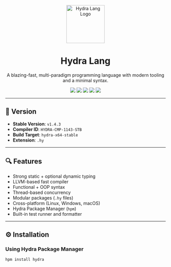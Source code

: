 <p align="center">
  <img src="https://hydra-lang.org/logo.svg" alt="Hydra Lang Logo" width="120"/>
</p>

<h1 align="center">Hydra Lang</h1>

<p align="center">
  A blazing-fast, multi-paradigm programming language with modern tooling and a minimal syntax.
</p>

<p align="center">
  <a href="https://hydra-lang.org/download"><img src="https://img.shields.io/badge/Download-v1.4.3-blue.svg?style=for-the-badge"/></a>
  <a href="https://hydra-lang.org/docs"><img src="https://img.shields.io/badge/Documentation-Online-brightgreen?style=for-the-badge"/></a>
  <a href="https://hydra-lang.org/playground"><img src="https://img.shields.io/badge/Try-Playground-orange?style=for-the-badge"/></a>
  <a href="https://github.com/hydra-lang/hydra-lang"><img src="https://img.shields.io/github/stars/hydra-lang/hydra-lang?style=for-the-badge"/></a>
  <a href="https://github.com/hydra-lang/hydra-lang/blob/main/LICENSE"><img src="https://img.shields.io/github/license/hydra-lang/hydra-lang?style=for-the-badge"/></a>
</p>

---

## 📌 Version

- **Stable Version**: `v1.4.3`
- **Compiler ID**: `HYDRA-CMP-1143-STB`
- **Build Target**: `hydra-x64-stable`
- **Extension**: `.hy`

---

## 🔍 Features

- Strong static + optional dynamic typing
- LLVM-based fast compiler
- Functional + OOP syntax
- Thread-based concurrency
- Modular packages (`.hy` files)
- Cross-platform (Linux, Windows, macOS)
- Hydra Package Manager (`hpm`)
- Built-in test runner and formatter

---

## ⚙️ Installation

### Using Hydra Package Manager

```bash
hpm install hydra
